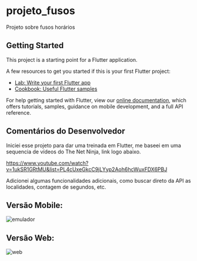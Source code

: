 # projeto_fusos

Projeto sobre fusos horários

## Getting Started

This project is a starting point for a Flutter application.

A few resources to get you started if this is your first Flutter project:

- [Lab: Write your first Flutter app](https://flutter.dev/docs/get-started/codelab)
- [Cookbook: Useful Flutter samples](https://flutter.dev/docs/cookbook)

For help getting started with Flutter, view our
[online documentation](https://flutter.dev/docs), which offers tutorials,
samples, guidance on mobile development, and a full API reference.

## Comentários do Desenvolvedor

Iniciei esse projeto para dar uma treinada em Flutter, me baseei em uma sequencia de vídeos do The Net Ninja, link logo abaixo.

https://www.youtube.com/watch?v=1ukSR1GRtMU&list=PL4cUxeGkcC9jLYyp2Aoh6hcWuxFDX6PBJ

Adicionei algumas funcionalidades adicionais, como buscar direto da API as localidades, contagem de segundos, etc.

## Versão Mobile:

![emulador](https://user-images.githubusercontent.com/98926202/152839809-926a4ec8-b97f-48bc-ae68-47a0c2894d0d.gif)

## Versão Web:

![web](https://user-images.githubusercontent.com/98926202/152839913-1a7a4824-6d3e-4c5f-96f2-e33de42558c0.gif)
